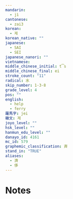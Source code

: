 ```yaml
---
mandarin:
  - jì
cantonese:
  - zai3
korean:
  - 제
korean_native: ""
japanese:
  - SAI
  - SEI
japanese_nanori: ""
vietnamese:
middle_chinese_initial: t͡s
middle_chinese_final: ei
stroke_count: "11"
radical: 水
skip_number: 1-3-8
grade_level: 4
pos: ""
english:
  - help
  - ferry
羅馬字: jei
韓文: 제
joyo_level: ""
hsk_level: ""
hanmun_edu_level: ""
danayo_id: 4161
mc_id: 579
graphemic_classification: 斉
stand_in: "TRUE"
aliases:
  - 濟
  - 侈
---
```


# Notes
